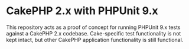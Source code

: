 # CakePHP 2.x with PHPUnit 9.x

This repository acts as a proof of concept for running PHPUnit 9.x tests
against a CakePHP 2.x codebase. Cake-specific test functionality is not
kept intact, but other CakePHP application functionality is still
functional.